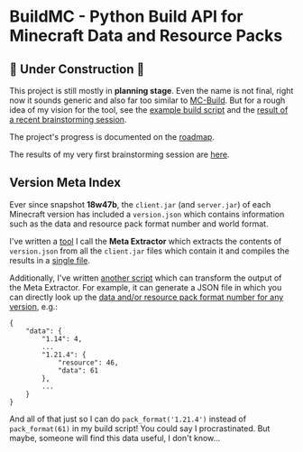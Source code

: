 # BuildMC - Python Build API for Minecraft Data and Resource Packs

## 🚧 Under Construction 🚧

This project is still mostly in **planning stage**. Even the name is
not final, right now it sounds generic and also far too similar to
[MC-Build](https://mcbuild.dev/). But for a rough idea of my vision for
the tool, see the [example build script](testing_env/project.py)
and the [result of a recent brainstorming session](docs/concept.py).

The project's progress is documented on the [roadmap](docs/roadmap.md).

The results of my very first brainstorming session are [here](docs/overview.md).

## Version Meta Index

Ever since snapshot **18w47b**, the `client.jar` (and `server.jar`) of
each Minecraft version has included a `version.json` which contains
information such as the data and resource pack format number and world
format.

I've written a [tool](buildmc/meta_extractor) I call the **Meta Extractor**
which extracts the  contents of `version.json` from all the `client.jar`
files which contain it and compiles the results in a 
[single file](version_meta_data.json).

Additionally, I've written [another script](buildmc/meta_extractor/transform.py)
which can transform the output of the Meta Extractor. For example, it can
generate a JSON file in which you can directly look up the [data and/or resource
pack format number for any version](pack_versions.json), e.g.:

```
{
    "data": {
        "1.14": 4,
        ...
        "1.21.4": {
            "resource": 46,
            "data": 61
        },
        ...
    }
}
```

And all of that just so I can do `pack_format('1.21.4')` instead of `pack_format(61)`
in my build script! You could say I procrastinated. But maybe, someone will find this
data useful, I don't know...
